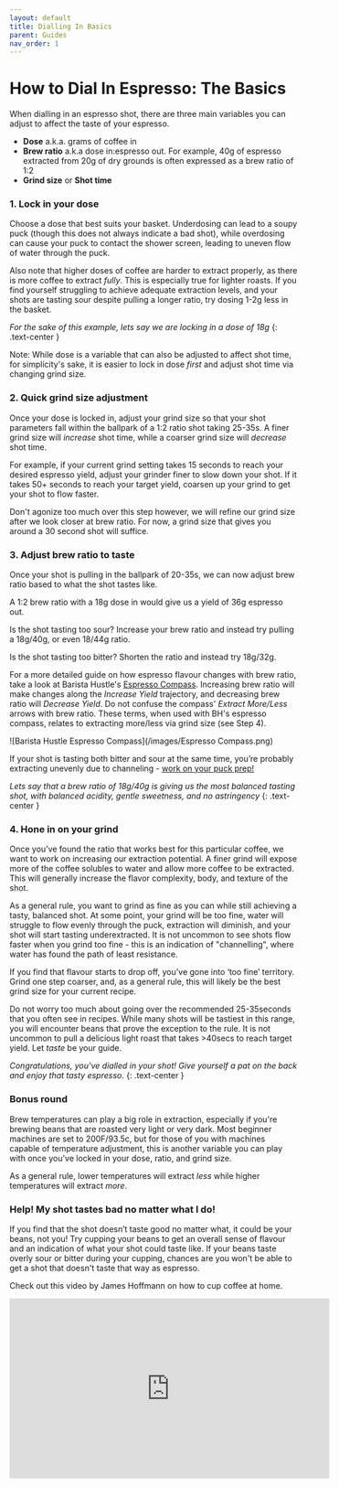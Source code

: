 ```yaml
---
layout: default
title: Dialling In Basics
parent: Guides
nav_order: 1
---
```


# How to Dial In Espresso: The Basics

When dialling in an espresso shot, there are three main variables you can adjust to affect the taste of your espresso.
- **Dose** a.k.a. grams of coffee in
- **Brew ratio** a.k.a dose in:espresso out. For example, 40g of espresso extracted from 20g of dry grounds is often expressed as a brew ratio of 1:2
- **Grind size** or **Shot time**

### 1. Lock in your dose
Choose a dose that best suits your basket. Underdosing can lead to a soupy puck (though this does not always indicate a bad shot), while overdosing can cause your puck to contact the shower screen, leading to uneven flow of water through the puck.

Also note that higher doses of coffee are harder to extract properly, as there is more coffee to extract _fully_. This is especially true for lighter roasts. If you find yourself struggling to achieve adequate extraction levels, and your shots are tasting sour despite pulling a longer ratio, try dosing 1-2g less in the basket.

_For the sake of this example, lets say we are locking in a dose of 18g_
{: .text-center }

Note: While dose is a variable that can also be adjusted to affect shot time, for simplicity's sake, it is easier to lock in dose *first* and adjust shot time via changing grind size.

### 2. Quick grind size adjustment
Once your dose is locked in, adjust your grind size so that your shot parameters fall within the ballpark of a 1:2 ratio shot taking 25-35s. A finer grind size will _increase_ shot time, while a coarser grind size will _decrease_ shot time. 

For example, if your current grind setting takes 15 seconds to reach your desired espresso yield, adjust your grinder finer to slow down your shot. If it takes 50+ seconds to reach your target yield, coarsen up your grind to get your shot to flow faster.  

Don't agonize too much over this step however, we will refine our grind size after we look closer at brew ratio. For now, a grind size that gives you around a 30 second shot will suffice.

### 3. Adjust brew ratio to taste
Once your shot is pulling in the ballpark of 20-35s, we can now adjust brew ratio based to what the shot tastes like.

A 1:2 brew ratio with a 18g dose in would give us a yield of 36g espresso out.

Is the shot tasting too sour? Increase your brew ratio and instead try pulling a 18g/40g, or even 18/44g ratio.

Is the shot tasting too bitter? Shorten the ratio and instead try 18g/32g.

For a more detailed guide on how espresso flavour changes with brew ratio, take a look at Barista Hustle's [Espresso Compass](https://www.baristahustle.com/blog/the-espresso-compass/). Increasing brew ratio will make changes along the _Increase Yield_ trajectory, and decreasing brew ratio will _Decrease Yield_. 
Do not confuse the compass' _Extract More/Less_ arrows with brew ratio. These terms, when used with BH's espresso compass, relates to extracting more/less via grind size (see Step 4). 

![Barista Hustle Espresso Compass](/images/Espresso Compass.png)

If your shot is tasting both bitter and sour at the same time, you’re probably extracting unevenly due to channeling - [work on your puck prep!](/guides/puckprep)

_Lets say that a brew ratio of 18g/40g is giving us the most balanced tasting shot, with balanced acidity, gentle sweetness, and no astringency_
{: .text-center }

### 4. Hone in on your grind
Once you’ve found the ratio that works best for this particular coffee, we want to work on increasing our extraction potential. A finer grind will expose more of the coffee solubles to water and allow more coffee to be extracted. This will generally increase the flavor complexity, body, and texture of the shot. 

As a general rule, you want to grind as fine as you can while still achieving a tasty, balanced shot. At some point, your grind will be too fine, water will struggle to flow evenly through the puck, extraction will diminish, and your shot will start tasting underextracted. It is not uncommon to see shots flow faster when you grind too fine - this is an indication of "channelling", where water has found the path of least resistance.

If you find that flavour starts to drop off, you’ve gone into ‘too fine’ territory. Grind one step coarser, and, as a general rule, this will likely be the best grind size for your current recipe.

Do not worry too much about going over the recommended 25-35seconds that you often see in recipes. While many shots will be tastiest in this range, you will encounter beans that prove the exception to the rule. It is not uncommon to pull a delicious light roast that takes >40secs to reach target yield. Let _taste_ be your guide. 

_Congratulations, you've dialled in your shot! Give yourself a pat on the back and enjoy that tasty espresso._
{: .text-center }

### Bonus round
Brew temperatures can play a big role in extraction, especially if you're brewing beans that are roasted very light or very dark. Most beginner machines are set to 200F/93.5c, but for those of you with machines capable of temperature adjustment, this is another variable you can play with once you've locked in your dose, ratio, and grind size.

As a general rule, lower temperatures will extract *less* while higher temperatures will extract *more*.

### Help! My shot tastes bad no matter what I do!

If you find that the shot doesn’t taste good no matter what, it could be your beans, not you! Try cupping your beans to get an overall sense of flavour and an indication of what your shot could taste like. If your beans taste overly sour or bitter during your cupping, chances are you won't be able to get a shot that doesn't taste that way as espresso.

Check out this video by James Hoffmann on how to cup coffee at home.
<iframe width="560" height="315" src="https://www.youtube.com/embed/cSEgP4VNynQ" frameborder="0" allow="accelerometer; autoplay; clipboard-write; encrypted-media; gyroscope; picture-in-picture" allowfullscreen></iframe>
